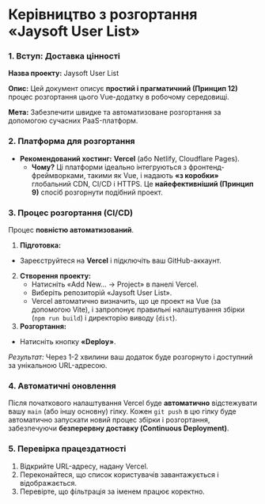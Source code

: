 # Керівництво з розгортання «Jaysoft User List»

### 1. Вступ: Доставка цінності

**Назва проекту:** Jaysoft User List

**Опис:** Цей документ описує **простий і прагматичний (Принцип 12)** процес розгортання цього Vue-додатку в робочому середовищі.

**Мета:** Забезпечити швидке та автоматизоване розгортання за допомогою сучасних PaaS-платформ.

### 2. Платформа для розгортання

*   **Рекомендований хостинг:** **Vercel** (або Netlify, Cloudflare Pages).
    *   **Чому?** Ці платформи ідеально інтегруються з фронтенд-фреймворками, такими як Vue, і надають **«з коробки»** глобальний CDN, CI/CD і HTTPS. Це **найефективніший (Принцип 9)** спосіб розгорнути подібний проект.

### 3. Процес розгортання (CI/CD)

Процес **повністю автоматизований**.

1.  **Підготовка:**
*   Зареєструйтеся на **Vercel** і підключіть ваш GitHub-аккаунт.
2.  **Створення проекту:**
    *   Натисніть «Add New... -> Project» в панелі Vercel.
    *   Виберіть репозиторій «Jaysoft User List».
    *   Vercel автоматично визначить, що це проект на Vue (за допомогою Vite), і запропонує правильні налаштування збірки (`npm run build`) і директорію виводу (`dist`).
3.  **Розгортання:**
*   Натисніть кнопку **«Deploy»**.

*Результат:* Через 1-2 хвилини ваш додаток буде розгорнуто і доступний за унікальною URL-адресою.

### 4. Автоматичні оновлення

Після початкового налаштування Vercel буде **автоматично** відстежувати вашу `main` (або іншу основну) гілку. Кожен `git push` в цю гілку буде автоматично запускати новий процес збірки і розгортання, забезпечуючи **безперервну доставку (Continuous Deployment)**.

### 5. Перевірка працездатності

1.  Відкрийте URL-адресу, надану Vercel.
2.  Переконайтеся, що список користувачів завантажується і відображається.
3.  Перевірте, що фільтрація за іменем працює коректно.
